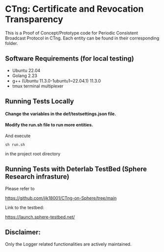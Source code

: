 
# CTng: Certificate and Revocation Transparency

This is a Proof of Concept/Prototype code for Periodic Consistent Broadcast Protocol in CTng. Each entity can be found in their corresponding folder.

## Software Requirements (for local testing)

- Ubuntu 22.04
- Golang 2.23
- g++ (Ubuntu 11.3.0-1ubuntu1~22.04.1) 11.3.0
- tmux terminal multiplexer

## Running Tests Locally 

#### Change the variables in the def/testsettings.json file.
#### Modify the run.sh file to run more entities. 

And execute 
 ```
sh run.sh 
 ```
in the project root directory 

## Running Tests with Deterlab TestBed (Sphere Research infrasture)

Please refer to 

https://github.com/jik18001/CTng-on-Sphere/tree/main

Link to the testbed: 

https://launch.sphere-testbed.net/


## Disclaimer: 
  Only the Logger related functionalities are actively maintained.
